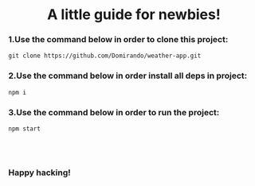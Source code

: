 <center><h1>A little guide for newbies!</h1></center>

### 1.Use the command below in order to clone this project:
    git clone https://github.com/Domirando/weather-app.git
### 2.Use the command below in order install all deps in project:
    npm i
### 3.Use the command below in order to run the project:
    npm start
<br /> 
<br /> 

### Happy hacking!